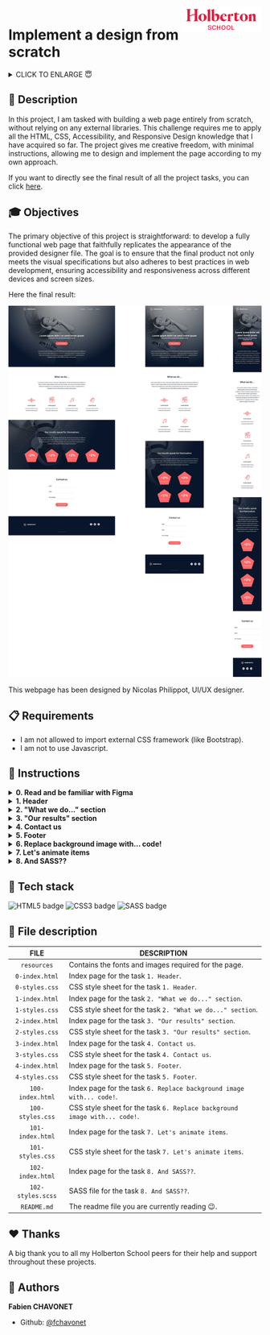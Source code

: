 <img  height="50px" align="right" src="https://raw.githubusercontent.com/fchavonet/fchavonet/main/resources/images/logo-holberton_school.png" alt="Holberton School logo">

# Implement a design from scratch

<details>
        <summary>
        CLICK TO ENLARGE 😇
        </summary>
        📄 <a href="#description">Description</a>
        <br>
        🎓 <a href="#objectives">Objectives</a>
        <br>
        📋 <a href="#requirements">Requirements</a>
        <br>
        📝 <a href="#instructions">Instructions</a>
        <br>
        🔨 <a href="#tech-stack">Tech stack</a>
        <br>
        📂 <a href="#files-description">Files description</a>
        <br>
        ♥️ <a href="#thanks">Thanks</a>
        <br>
        👷 <a href="#authors">Authors</a>
</details>

## 📄 <span id="description">Description</span>

In this project, I am tasked with building a web page entirely from scratch, without relying on any external libraries. This challenge requires me to apply all the HTML, CSS, Accessibility, and Responsive Design knowledge that I have acquired so far. The project gives me creative freedom, with minimal instructions, allowing me to design and implement the page according to my own approach.

If you want to directly see the final result of all the project tasks, you can click [here](https://fchavonet.github.io/holbertonschool-headphones/101-index.html).

## 🎓 <span id="objectives">Objectives</span>

The primary objective of this project is straightforward: to develop a fully functional web page that faithfully replicates the appearance of the provided designer file. The goal is to ensure that the final product not only meets the visual specifications but also adheres to best practices in web development, ensuring accessibility and responsiveness across different devices and screen sizes.

Here the final result:

<img src="./resources/images/mockup.png" alt="Mockup">

This webpage has been designed by Nicolas Philippot, UI/UX designer.

## 📋 <span id="requirements">Requirements</span>

- I am not allowed to import external CSS framework (like Bootstrap).
- I am not to use Javascript.

## 📝 <span id="instructions">Instructions</span>

<details>
    <summary>
        <b>0. Read and be familiar with Figma</b>
    </summary>
    <br>

Create an account in Figma and open the project and “Duplicate to your Drafts” to have access to all design details.

If you can’t access to it, please find here the Figma [file](https://intranet.hbtn.io/rltoken/tWEPFyHyXyNO9Xfi2Er2EA).

<img src="./resources/images/figma.png" alt="Figma">

Important notes with Figma:

- If your computer doesn’t have missing fonts, you can find them here: [source-sans-pro](https://www.fontsquirrel.com/fonts/source-sans-pro) and [Spin-Cycle-OT](https://www.fontsquirrel.com/fonts/Spin-Cycle-OT).
- Some values are in float - feel free to round them.

For this task, please write an amazing README.md

**Interactions note:**

- The web page must switch to the mobile version when the screen width is 480px or less.
- Links hover/active: `#FF6565`.
- Button hover/active: `opacity: 0.9`.
- Max width of the content: 1000px centered in the page.

#
**Repo:**
- GitHub repository: `holbertonschool-headphones`.
- File: `README.md`.
<hr>
</details>

<details>
    <summary>
        <b>1. Header</b>
    </summary>
    <br>

Building a web page the right way, is not easy - expect if you put in place strong foundations:

- Reset CSS styling.
- Use variables.
- Simple/"as generic as you can" CSS selectors.
- Avoid using super specific CSS selectors as much as possible.
- Simple HTML structure - `div` containers are your friend!

Last advice: personally, I always start to build a web page from outside to inside and from top to bottom. But you can try to other way - it’s fine - but you should structure the way that you will implement a component and not get lost with HTML tags.

Now, your turn!

For this first task: **create the header/hero piece**.

Here an archive of all assets needed: [images_.zip](https://s3.eu-west-3.amazonaws.com/hbtn.intranet/uploads/misc/2020/3/d1597894d79386c83b9b.zip?X-Amz-Algorithm=AWS4-HMAC-SHA256&X-Amz-Credential=AKIA4MYA5JM5DUTZGMZG%2F20240817%2Feu-west-3%2Fs3%2Faws4_request&X-Amz-Date=20240817T073300Z&X-Amz-Expires=345600&X-Amz-SignedHeaders=host&X-Amz-Signature=a6b681a3e20d06596441650e5838b11e32fe32629c582bb88864ade0902a5086).

**Desktop:**

<img src="./resources/images/task0-desktop.gif" alt="Desktop version of Header screenshot">

**Mobile:**

<img src="./resources/images/task0-mobile.gif" alt="Mobile version of Header screenshot">

#
**Repo:**
- GitHub repository: `holbertonschool-headphones`.
- File: `0-index.html`, `0-styles.css`.
<hr>
</details>

<details>
    <summary>
        <b>2. "What we do..." section</b>
    </summary>
    <br>

Copy files from the previous task.

For this second task: **create the “What we do…” section**.

In this section, you will need custom font icons. Here the archive of it: [holberton_school-icon.zip](https://s3.eu-west-3.amazonaws.com/hbtn.intranet/uploads/misc/2020/3/7159d988278de54d859d.zip?X-Amz-Algorithm=AWS4-HMAC-SHA256&X-Amz-Credential=AKIA4MYA5JM5DUTZGMZG%2F20240817%2Feu-west-3%2Fs3%2Faws4_request&X-Amz-Date=20240817T073300Z&X-Amz-Expires=345600&X-Amz-SignedHeaders=host&X-Amz-Signature=d05e0f6a8813cbe98a40f0f3779004dfca04a4ceaab818a900c5174daa3df064) Inside you will find demo page of how to use it.

**Important:** try to build as generic as you can… you will probably need some components in next section.

#
**Repo:**
- GitHub repository: `holbertonschool-headphones`.
- File: `1-index.html`, `1-styles.css`.
<hr>
</details>

<details>
    <summary>
        <b>3. "Our results" section</b>
    </summary>
    <br>

Copy files from the previous task.

For this third task: **create the “Our results” section**.

Now you can reuse components form the previous task!

#
**Repo:**
- GitHub repository: `holbertonschool-headphones`.
- File: `2-index.html`, `2-styles.css`.
<hr>
</details>

<details>
    <summary>
        <b>4. Contact us</b>
    </summary>
    <br>

Copy files from the previous task.

A good landing page has always a contact form.

You are free to add any animations and/or constraints on fields.

#
**Repo:**
- GitHub repository: `holbertonschool-headphones`.
- File: `3-index.html`, `3-styles.css`.
<hr>
</details>

<details>
    <summary>
        <b>5. Footer</b>
    </summary>
    <br>

Copy files from the previous task.

Last piece of the page… The Footer!

When you are done, here the result:

**Desktop:**

<img src="./resources/images/task5-desktop.gif" alt="Desktop version of Footer screenshot">

**Mobile**

<img src="./resources/images/task5-mobile.gif" alt="Desktop version of Footer screenshot">

And you are done!

**Good job!**

#
**Repo:**
- GitHub repository: `holbertonschool-headphones`.
- File: `4-index.html`, `4-styles.css`.
<hr>
</details>

<details>
    <summary>
        <b>6. Replace background image with... code!</b>
    </summary>
    <br>

In the section "Our results"; without the use of an image file, draw each pentagon using HTML and CSS.

#
**Repo:**
- GitHub repository: `holbertonschool-headphones`.
- File: `100-index.html`, `100-styles.css`.
<hr>
</details>

<details>
    <summary>
        <b>7. Let's animate items</b>
    </summary>
    <br>

From `4-index.html` and `4-styles.css`, add fun animations to "What we do…" and "Our results" sections items row. Either all the time, either when hover.

Scaling, opacity, rotation, bouncing… Many options!

#
**Repo:**
- GitHub repository: `holbertonschool-headphones`.
- File: `101-index.html`, `101-styles.css`.
<hr>
</details>

<details>
    <summary>
        <b>8. And SASS??</b>
    </summary>
    <br>

Take your `101-styles.css` file and create a `102-styles.scss` that will be the SASS version of it.

```
$ sass 102-styles.scss > 102-styles.css
```

#
**Repo:**
- GitHub repository: `holbertonschool-headphones`.
- File: `102-index.html`, `102-styles.scss`.
<hr>
</details>

## 🔨 <span id="tech-stack">Tech stack</span>

<p align="left">
    <img src="https://img.shields.io/badge/HTML5-e34f26?logo=html5&logoColor=white&style=for-the-badge" alt="HTML5 badge">
    <img src="https://img.shields.io/badge/CSS3-1572b6?logo=css3&logoColor=white&style=for-the-badge" alt="CSS3 badge">
    <img src="https://img.shields.io/badge/SASS-cc6699?logo=sass&logoColor=white&style=for-the-badge" alt="SASS badge">
</p>

## 📂 <span id="files-description">File description</span>

| **FILE**          | **DESCRIPTION**                                                           |
| :---------------: | ------------------------------------------------------------------------- |
| `resources`       | Contains the fonts and images required for the page.                      | 
| `0-index.html`    | Index page for the task `1. Header`.                                      |
| `0-styles.css`    | CSS style sheet for the task `1. Header`.                                 |
| `1-index.html`    | Index page for the task `2. "What we do..." section`.                     |
| `1-styles.css`    | CSS style sheet for the task `2. "What we do..." section`.                |
| `2-index.html`    | Index page for the task `3. "Our results" section`.                       |
| `2-styles.css`    | CSS style sheet for the task `3. "Our results" section`.                  |
| `3-index.html`    | Index page for the task `4. Contact us`.                                  |
| `3-styles.css`    | CSS style sheet for the task `4. Contact us`.                             |
| `4-index.html`    | Index page for the task `5. Footer`.                                      |
| `4-styles.css`    | CSS style sheet for the task `5. Footer`.                                 |
| `100-index.html`  | Index page for the task `6. Replace background image with... code!`.      |
| `100-styles.css`  | CSS style sheet for the task `6. Replace background image with... code!`. |
| `101-index.html`  | Index page for the task `7. Let's animate items`.                         |
| `101-styles.css`  | CSS style sheet for the task `7. Let's animate items`.                    |
| `102-index.html`  | Index page for the task `8. And SASS??`.                                  |
| `102-styles.scss` | SASS file for the task `8. And SASS??`.                                   |
| `README.md`       | The readme file you are currently reading 😉.                             |

## ♥️ <span id="thanks">Thanks</span>

A big thank you to all my Holberton School peers for their help and support throughout these projects.

## 👷 <span id="authors">Authors</span>

**Fabien CHAVONET**
- Github: [@fchavonet](https://github.com/fchavonet)
